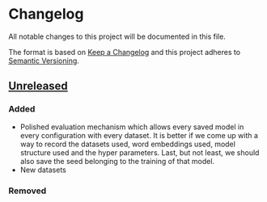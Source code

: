 # Changelog
All notable changes to this project will be documented in this file.

The format is based on [Keep a Changelog](http://keepachangelog.com/en/1.0.0/)
and this project adheres to [Semantic Versioning](http://semver.org/spec/v2.0.0.html).

## [Unreleased]

### Added

- Polished evaluation mechanism which allows every saved model in every configuration with every dataset. It is better
if we come up with a way to record the datasets used, word embeddings used, model structure used and the hyper parameters.
Last, but not least, we should also save the seed belonging to the training of that model.
- New datasets

### Removed

[Unreleased]: https://github.com/onurgu/joint-ner-and-md-tagger/compare/v1.0.0...HEAD

